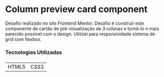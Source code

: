 <h1>Column preview card component</h1>

Desafio realizado no site Frontend Mentor. 
Desafio é construir este componente de cartão de pré-visualização de 3 colunas e torná-lo o mais parecido possível com o design.
Utilizei para responsividade sistema de grid com flexbox.

<h3>Tecnologias Utilizadas<h3>

<table>
  <tr>
    <td>HTML5</td>
    <td>CSS3</td>
  </tr>
</table>


